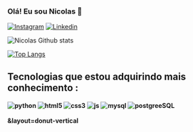 
### Olá! Eu sou Nicolas 👋

[![Instagram](https://img.shields.io/badge/Instagram-E4405F?style=for-the-badge&logo=instagram&logoColor=white)](https://www.instagram.com/nhkenji/)
[![Linkedin](https://img.shields.io/badge/LinkedIn-0077B5?style=for-the-badge&logo=linkedin&logoColor=white)](https://www.linkedin.com/in/nicolas-henrique-758710133)

![Nicolas Github stats](https://github-readme-stats.vercel.app/api?username=henriNicolas&show_icons=true&theme=dracula)

[![Top Langs](https://github-readme-stats.vercel.app/api/top-langs/?username=henriNicolas&layout=donut-vertical)](https://github.com/anuraghazra/github-readme-stats)    


## Tecnologias que estou adquirindo mais conhecimento :

<div style="display: inline_block"><b>
    <img align="center" alt="python" src="https://img.shields.io/badge/Python-14354C?style=for-the-badge&logo=python&logoColor=white" />
    <img align="center" alt="html5" src="https://img.shields.io/badge/HTML5-E34F26?style=for-the-badge&logo=html5&logoColor=white" />
    <img align="center" alt="css3" src="https://img.shields.io/badge/CSS3-1572B6?style=for-the-badge&logo=css3&logoColor=white" />
    <img align="center" alt="js" src="https://img.shields.io/badge/JavaScript-F7DF1E?style=for-the-badge&logo=javascript&logoColor=black" />
    <img align="center" alt="mysql" src="https://img.shields.io/badge/MySQL-005C84?style=for-the-badge&logo=mysql&logoColor=white" />    
    <img align="center" alt="postgreeSQL" src="https://img.shields.io/badge/PostgreSQL-316192?style=for-the-badge&logo=postgresql&logoColor=white" />
</div><br/>
&layout=donut-vertical

